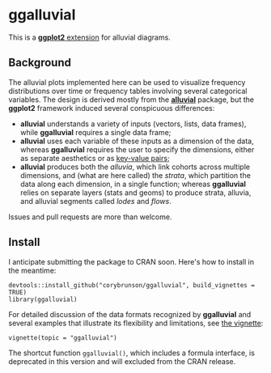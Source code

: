 # ggalluvial

This is a [**ggplot2** extension](http://www.ggplot2-exts.org/) for alluvial diagrams.

## Background

The alluvial plots implemented here can be used to visualize frequency distributions over time or frequency tables involving several categorical variables. The design is derived mostly from the [**alluvial**](https://github.com/mbojan/alluvial) package, but the **ggplot2** framework induced several conspicuous differences:

- **alluvial** understands a variety of inputs (vectors, lists, data frames), while **ggalluvial** requires a single data frame;
- **alluvial** uses each variable of these inputs as a dimension of the data, whereas **ggalluvial** requires the user to specify the dimensions, either as separate aesthetics or as [key-value pairs](http://tidyr.tidyverse.org/);
- **alluvial** produces both the *alluvia*, which link cohorts across multiple dimensions, and (what are here called) the *strata*, which partition the data along each dimension, in a single function; whereas **ggalluvial** relies on separate layers (stats and geoms) to produce strata, alluvia, and alluvial segments called *lodes* and *flows*.

Issues and pull requests are more than welcome.

## Install

I anticipate submitting the package to CRAN soon. Here's how to install in the meantime:

```{r}
devtools::install_github("corybrunson/ggalluvial", build_vignettes = TRUE)
library(ggalluvial)
```

For detailed discussion of the data formats recognized by **ggalluvial** and several examples that illustrate its flexibility and limitations, see [the vignette](http://corybrunson.github.io/ggalluvial/articles/ggalluvial.html):

```{r}
vignette(topic = "ggalluvial")
```

The shortcut function `ggalluvial()`, which includes a formula interface, is deprecated in this version and will excluded from the CRAN release.
